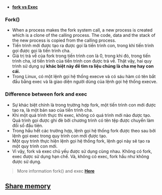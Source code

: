 + **[fork vs Exec](https://www.geeksforgeeks.org/difference-fork-exec/)**
### Fork()
   + When a process makes the fork system call, a new process is created which is a clone of the calling process. The code, data and the stack of the new process is copied from the calling process.
   + Tiến trình mới được tạo ra được gọi là tiến trình con, trong khi tiến trình gọi được gọi là tiến trình cha.
   + Giá trị trả về của fork trong tiến trình con là 0, trong khi đó, trong tiến trình cha, id tiến trình của tiến trình con được trả về. Thật vậy, hai quy trình sử dụng sự **khác biệt này để tìm ra liệu chúng là cha mẹ hay con cái.**
   + Trong Linux, có một lệnh gọi hệ thống execve và có sáu hàm có tên bắt đầu bằng exec và là giao diện người dùng của lệnh gọi hệ thống execve.
### Difference between fork and exec
  + Sự khác biệt chính là trong trường hợp fork, một tiến trình con mới được tạo ra, là một bản sao của tiến trình cha.
  + Khi một quá trình thực thi exec, không có quá trình mới nào được tạo. Quá trình gọi được ghi đè bởi chương trình có tên tệp được chuyển làm đối số đầu tiên.
  + Trong hầu hết các trường hợp, lệnh gọi hệ thống fork được theo sau bởi lệnh gọi exec trong quy trình con mới được tạo.
  + Một quy trình thực hiện lệnh gọi hệ thống fork, lệnh gọi này sẽ tạo ra một quy trình con mới. 
  + Vì vậy, fork và exec chủ yếu được sử dụng cùng nhau. Không có fork, exec được sử dụng hạn chế. Và, không có exec, fork hầu như không được sử dụng.

> More information fork() and exec **[Here](https://www.softprayog.in/programming/creating-processes-with-fork-and-exec-in-linux)**

## **[Share memory](https://viblo.asia/p/giao-tiep-giua-cac-tien-trinh-trong-linux-phan-2-su-dung-share-memory-va-message-queue-djeZ1yyYZWz)**